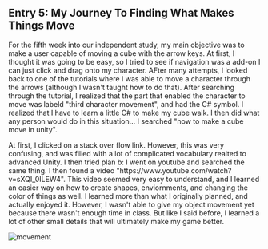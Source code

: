 <h2>Entry 5: My Journey To Finding What Makes Things Move</h2>

  <p>For the fifth week into our independent study, my main objective was to make a user capable of moving a cube with the arrow keys. At first, I thought it was going to be easy, so I tried to see if navigation was a add-on I can just click and drag onto my character. AFter many attempts, I looked back to one of the tutorials where I was able to move a character through the arrows (although I wasn't taught how to do that). After searching through the tutorial, I realized that the part that enabled the character to move was labeld "third character movement", and had the C# symbol. I realized that I have to learn a little C# to make my cube walk. I then did what any person would do in this situation... I searched "how to make a cube move in unity". </p>
  <p>At first, I clicked on a stack over flow link. However, this was very confusing, and was filled with a lot of complicated vocabulary realted to advanced Unity. I then tried plan b: I went on youtube and searched the same thing. I then found a video "https://www.youtube.com/watch?v=sXQI_0ILEW4". This video seemed very easy to understand, and I learned an easier way on how to create shapes, enviornments, and changing the color of things as well. I learned more than what I originally planned, and actually enjoyed it. However, I wasn't able to give my object movement yet because there wasn't enough time in class. But like I said before, I learned a lot of other small details that will ultimately make my game better.</p>
  
  <img src="https://gph.is/2FRnyA4" alt="movement">
